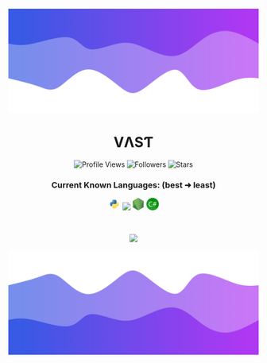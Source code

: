 ![Header](./header.png)

<h1 align="center">VΛSƬ</h1>
<a href="https://github.com/imvast"></a>

<p align="center">
  <img height="25" src="https://api.visitorbadge.io/api/VisitorHit?user=vast1337x&countColorcountColor&countColor=%23006EFF" alt="Profile Views"/>
  <img height="25" src="https://img.shields.io/github/followers/vast1337x?color=4a12ba&style=for-the-badge&logo=github&label=Follow" alt="Followers"/>
  <img height="25" src="https://img.shields.io/github/stars/vast1337x?color=f429ff&style=for-the-badge&logo=github&label=Stars" alt="Stars"/>
</p>
<h3 align="center">Current Known Languages: (best ➜ least)</h5>
<p align="center">
  <code><img height="25" src="https://raw.githubusercontent.com/github/explore/main/topics/python/python.png"></code>
  <code><img height="25" src="https://go.dev/blog/go-brand/Go-Logo/PNG/Go-Logo_Blue.png"></code>
  <code><img height="25" src="https://raw.githubusercontent.com/github/explore/main/topics/nodejs/nodejs.png"></code>
  <code><img height="25" src="https://raw.githubusercontent.com/github/explore/main/topics/csharp/csharp.png"></code>
</p>

<br>

<p align="center">
  <img src="https://github-readme-stats.vercel.app/api/?username=imvast&title_color=674fc9&text_color=9f9f9f&show_icons=true&bg_color=00000000&hide_border=true&icon_color=674fc9&hide_title=true&count_private=true" />
</p>

![Footer](./footer.png)
